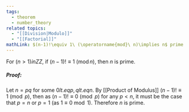 ```yaml
---
tags:
  - theorem
  - number_theory
related topics:
  - "[[Division|Modulo]]"
  - "[[Factorial]]"
mathLink: $(n-1)!\equiv 1\ (\operatorname{mod}\ n)\implies n$ prime
---
```

For $(n>1)  in  ZZ$, if $(n − 1)! \equiv 1 \ (\operatorname{mod} n)$, then $n$ is prime.
##### Proof:
Let $n=pq$ for some $0 lt.eq p,q  lt.eq n$. By [[Product of Modulus]] $(n-1)!\equiv 1\ (\operatorname{mod}\ p)$, then as $(n-1)! \equiv 0\ (\operatorname{mod}\ p)$ for any $p<n$, it must be the case that $p=n$ or $p=1$ (as $1\equiv 0\ \operatorname{mod}\ 1$). Therefore $n$ is prime.
